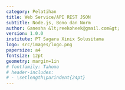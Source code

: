 ```yaml
---
category: Pelatihan
title: Web Service/API REST JSON
subtitle: Node.js, Bono dan Norm
author: Ganesha &lt;reekoheek@gmail.com&gt;
version: 1.0.0
institute: PT Sagara Xinix Solusitama
logo: src/images/logo.png
papersize: a4
fontsize: 12pt
geometry: margin=1in
# fontfamily: Tahoma
# header-includes:
# - \setlength\parindent{24pt}
---
```

